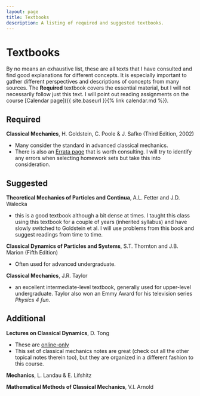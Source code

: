 ```yaml
---
layout: page
title: Textbooks
description: A listing of required and suggested textbooks.
---
```


# Textbooks

By no means an exhaustive list, these are all texts that I have consulted and find good explanations for different concepts. It is especially important to gather different perspectives and descriptions of concepts from many sources.
The **Required** textbook covers the essential material, but I will not necessarily follow just this text. I will point out reading assignments on the course [Calendar page]({{ site.baseurl }}{% link calendar.md %}).

## Required

**Classical Mechanics**, H. Goldstein, C. Poole & J. Safko (Third Edition, 2002)
- Many consider the standard in advanced classical mechanics.
- There is also an [Errata page](http://astro.physics.sc.edu/goldstein) that is worth consulting. I will try to identify any errors when selecting homework sets but take this into consideration.

## Suggested

**Theoretical Mechanics of Particles and Continua**, A.L. Fetter and J.D. Walecka
- this is a good textbook although a bit dense at times. I taught this class using this textbook for a couple of years (inherited syllabus) and have slowly switched to Goldstein et al. I will use problems from this book and suggest readings from time to time.

**Classical Dynamics of Particles and Systems**, S.T. Thornton and J.B. Marion (Fifth Edition)
- Often used for advanced undergraduate. 

**Classical Mechanics**, J.R. Taylor
- an excellent intermediate-level textbook, generally used for upper-level undergraduate. Taylor also won an Emmy Award for his television series _Physics 4 fun_.

## Additional

**Lectures on Classical Dynamics**, D. Tong
- These are [online-only](https://www.damtp.cam.ac.uk/user/tong/dynamics.html)
- This set of classical mechanics notes are great (check out all the other topical notes therein too), but they are organized in a different fashion to this course.

**Mechanics**, L. Landau & E. Lifshitz

**Mathematical Methods of Classical Mechanics**, V.I. Arnold